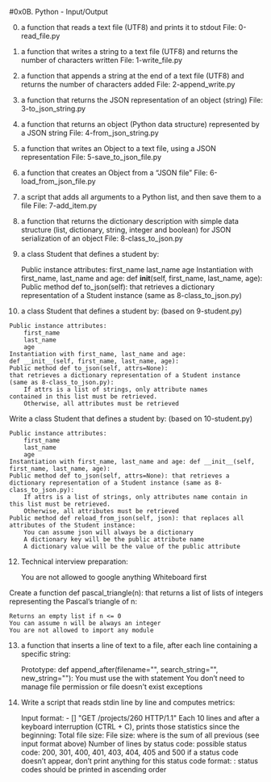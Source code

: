 #0x0B. Python - Input/Output

0. a function that reads a text file (UTF8) and prints it to stdout
   File: 0-read_file.py

1. a function that writes a string to a text file (UTF8) and returns the
   number of characters written
   File: 1-write_file.py

2. a function that appends a string at the end of a text file (UTF8) and
   returns the number of characters added
   File: 2-append_write.py

3. a function that returns the JSON representation of an object (string)
   File: 3-to_json_string.py

4. a function that returns an object (Python data structure) represented
   by a JSON string
   File: 4-from_json_string.py

5. a function that writes an Object to a text file, using a JSON representation
   File: 5-save_to_json_file.py

6. a function that creates an Object from a “JSON file”
   File: 6-load_from_json_file.py

7.  a script that adds all arguments to a Python list, and then
    save them to a file
    File: 7-add_item.py

8. a function that returns the dictionary description with simple data
   structure (list, dictionary, string, integer and boolean) for JSON
   serialization of an object
   File: 8-class_to_json.py

9. a class Student that defines a student by:

    Public instance attributes:
        first_name
        last_name
        age
    Instantiation with first_name, last_name and age:
    		  def __init__(self, first_name, last_name, age):
  Public method def to_json(self): that retrieves a dictionary representation of	a Student instance (same as 8-class_to_json.py)

10.  a class Student that defines a student by: (based on 9-student.py)

    Public instance attributes:
        first_name
        last_name
        age
    Instantiation with first_name, last_name and age:
    def __init__(self, first_name, last_name, age):
    Public method def to_json(self, attrs=None):
    that retrieves a dictionary representation of a Student instance
    (same as 8-class_to_json.py):
        If attrs is a list of strings, only attribute names
	contained in this list must be retrieved.
        Otherwise, all attributes must be retrieved


Write a class Student that defines a student by: (based on 10-student.py)

    Public instance attributes:
        first_name
        last_name
        age
    Instantiation with first_name, last_name and age: def __init__(self, first_name, last_name, age):
    Public method def to_json(self, attrs=None): that retrieves a dictionary representation of a Student instance (same as 8-class_to_json.py):
        If attrs is a list of strings, only attributes name contain in this list must be retrieved.
        Otherwise, all attributes must be retrieved
    Public method def reload_from_json(self, json): that replaces all attributes of the Student instance:
        You can assume json will always be a dictionary
        A dictionary key will be the public attribute name
        A dictionary value will be the value of the public attribute


12. Technical interview preparation:

    You are not allowed to google anything
    Whiteboard first

Create a function def pascal_triangle(n): that returns a list of lists of integers representing the Pascal’s triangle of n:

    Returns an empty list if n <= 0
    You can assume n will be always an integer
    You are not allowed to import any module

13. a function that inserts a line of text to a file, after each line containing a specific string:

    Prototype: def append_after(filename="", search_string="", new_string=""):
    You must use the with statement
    You don’t need to manage file permission or file doesn't exist exceptions

14. Write a script that reads stdin line by line and computes metrics:

    Input format: <IP Address> - [<date>] "GET /projects/260 HTTP/1.1" <status code> <file size>
    Each 10 lines and after a keyboard interruption (CTRL + C), prints those statistics since the beginning:
        Total file size: File size: <total size>
        where is the sum of all previous (see input format above)
        Number of lines by status code:
            possible status code: 200, 301, 400, 401, 403, 404, 405 and 500
            if a status code doesn’t appear, don’t print anything for this status code
            format: <status code>: <number>
            status codes should be printed in ascending order
